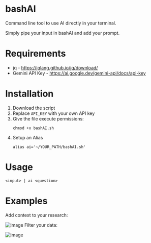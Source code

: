 # bashAI
Command line tool to use AI directly in your terminal.

Simply pipe your input in bashAI and add your prompt.

# Requirements
- jq - https://jqlang.github.io/jq/download/
- Gemini API Key - https://ai.google.dev/gemini-api/docs/api-key

# Installation

1. Download the script
2. Replace `API_KEY` with your own API key
3. Give the file execute permissions:
   ```
   chmod +x bashAI.sh
   ```
5. Setup an Alias
   ```
   alias ai='~/YOUR_PATH/bashAI.sh' 
   ```
# Usage
```
<input> | ai <question>
```
# Examples
Add context to your research:

![image](https://github.com/user-attachments/assets/90f7e853-7cda-4395-8da2-39698cdaacb0)
Filter your data:

![image](https://github.com/user-attachments/assets/a04c243a-2703-4bfc-b0ec-7e0b1a55b7a2)
